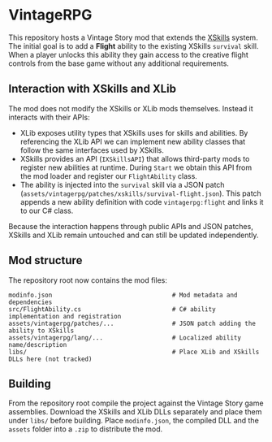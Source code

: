 # VintageRPG

This repository hosts a Vintage Story mod that extends the [XSkills](https://mods.vintagestory.at/xskills) system.
The initial goal is to add a **Flight** ability to the existing XSkills `survival` skill. When a player
unlocks this ability they gain access to the creative flight controls from the base game without any
additional requirements.

## Interaction with XSkills and XLib

The mod does not modify the XSkills or XLib mods themselves. Instead it interacts with their APIs:

* XLib exposes utility types that XSkills uses for skills and abilities. By referencing the XLib API we can
  implement new ability classes that follow the same interfaces used by XSkills.
* XSkills provides an API (`IXSkillsAPI`) that allows third-party mods to register new abilities at runtime.
  During `Start` we obtain this API from the mod loader and register our `FlightAbility` class.
* The ability is injected into the `survival` skill via a JSON patch (`assets/vintagerpg/patches/xskills/survival-flight.json`).
  This patch appends a new ability definition with code `vintagerpg:flight` and links it to our C# class.

Because the interaction happens through public APIs and JSON patches, XSkills and XLib remain untouched
and can still be updated independently.

## Mod structure

The repository root now contains the mod files:

```
modinfo.json                                 # Mod metadata and dependencies
src/FlightAbility.cs                         # C# ability implementation and registration
assets/vintagerpg/patches/...                # JSON patch adding the ability to XSkills
assets/vintagerpg/lang/...                   # Localized ability name/description
libs/                                        # Place XLib and XSkills DLLs here (not tracked)
```

## Building

From the repository root compile the project against the Vintage Story game assemblies.
Download the XSkills and XLib DLLs separately and place them under `libs/` before building.
Place `modinfo.json`, the compiled DLL and the `assets` folder into a `.zip` to distribute the mod.
